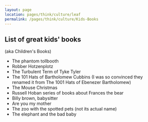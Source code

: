 ```yaml
---
layout: page
location: pages/think/culture/leaf
permalink: /pages/think/culture/Kids-Books
---
```


## List of great kids' books

(aka Children's Books)

- The phantom tollbooth
- Robber Hotzenplotz
- The Turbulent Term of Tyke Tyler
- The 101 Hats of Bartholomew Cubbins (I was so convinced they renamed it from The 1001 Hats of Ebenezer Bartholomew) 
- The Mouse Christmas
- Russell Hoban series of books about Frances the bear
- Billy brown, babysitter
- Are you my mother
- The zoo with the spotted pets (not its actual name) 
- The elephant and the bad baby